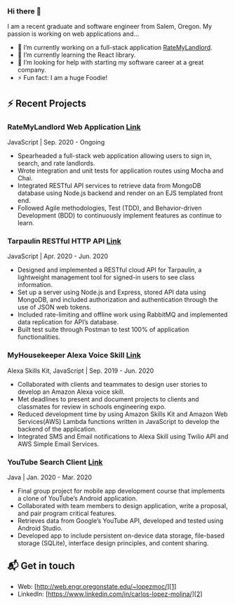 ### Hi there 👋

<!--
**Carlos231/Carlos231** is a ✨ _special_ ✨ repository because its `README.md` (this file) appears on your GitHub profile.

Here are some ideas to get you started:

- 🔭 I’m currently working on ...
- 🌱 I’m currently learning ...
- 👯 I’m looking to collaborate on ...
- 🤔 I’m looking for help with ...
- 💬 Ask me about ...
- 📫 How to reach me: ...
- 😄 Pronouns: ...
- ⚡ Fun fact: ...
-->

I am a recent graduate and software engineer from Salem, Oregon. My passion is working on web applications and...

- 🔭 I’m currently working on a full-stack application [RateMyLandlord][3].
- 🌱 I’m currently learning the React library.
- 🤔 I’m looking for help with starting my software career at a great company.
- ⚡ Fun fact: I am a huge Foodie!

## :zap: Recent Projects

### RateMyLandlord Web Application [Link][3]
JavaScript | Sep. 2020 - Ongoing
- Spearheaded a full-stack web application allowing users to sign in, search, and
rate landlords.
- Wrote integration and unit tests for application routes using Mocha and Chai.
- Integrated RESTful API services to retrieve data from MongoDB database using
Node.js backend and render on an EJS templated front end.
- Followed Agile methodologies, Test (TDD), and Behavior-driven Development
(BDD) to continuously implement features as continue to learn.

### Tarpaulin RESTful HTTP API [Link][5]
JavaScript | Apr. 2020 - Jun. 2020
- Designed and implemented a RESTful cloud API for Tarpaulin, a lightweight management tool for signed-in users to see class information.
- Set up a server using Node.js and Express, stored API data using MongoDB, and included authorization and authentication through the use of JSON web tokens.
- Included rate-limiting and offline work using RabbitMQ and implemented data replication for API’s database.
- Built test suite through Postman to test 100% of application functionalities.

### MyHousekeeper Alexa Voice Skill [Link][6]
Alexa Skills Kit, JavaScript | Sep. 2019 - Jun. 2020
- Collaborated with clients and teammates to design user stories to develop an Amazon Alexa voice skill.
- Met deadlines to present and document projects to clients and classmates for review in schools engineering expo.
- Reduced development time by using Amazon Skills Kit and Amazon Web Services(AWS) Lambda functions written in JavaScript to develop the backend of the application.
- Integrated SMS and Email notifications to Alexa Skill using Twilio API and AWS Simple Email Services.

### YouTube Search Client [Link][7]
Java | Jan. 2020 - Mar. 2020
- Final group project for mobile app development course that implements a clone of YouTube’s Android application.
- Collaborated with team members to design application, write a proposal, and pair program critical features.
- Retrieves data from Google’s YouTube API, developed and tested using
Android Studio.
- Developed app to include persistent on-device data storage, file-based
storage (SQLite), interface design principles, and content sharing.

## 📬 Get in touch

- Web: [http://web.engr.oregonstate.edu/~lopezmoc/][1]
- LinkedIn: [https://www.linkedin.com/in/carlos-lopez-molina/][2]

[1]: http://web.engr.oregonstate.edu/~lopezmoc/
[2]: https://www.linkedin.com/in/carlos-lopez-molina/
[3]: https://github.com/Carlos231/rate-my-landlord-web-app

[5]: https://github.com/Carlos231/CS493-Final-Project
[6]: https://github.com/Carlos231/Airbnb-Voice-Driven-Amazon-Alexa-Application
[7]: https://github.com/Carlos231/CS-492-final-project-youtubesearchclient
